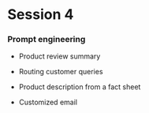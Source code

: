 # Session 4

### Prompt engineering

- Product review summary

- Routing customer queries

- Product description from a fact sheet

- Customized email

